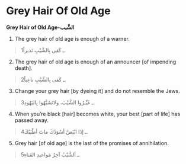 Grey Hair Of Old Age
====================

**Grey Hair of Old Age-الشَّيب**

1. The grey hair of old age is enough of a warner.

> 1ـ كَفى بِالشَّيْبِ نَذيراً.

2. The grey hair of old age is enough of an announcer [of impending
death].

> 2ـ كَفى بِالشَّيْبِ ناعِياً.

3. Change your grey hair [by dyeing it] and do not resemble the Jews.

> 3ـ غَيِّـرُوا الشَّيْبَ، ولاتَشَبَّهُوا بِاليَهُودِ.

4. When you’re black [hair] becomes white, your best [part of life] has
passed away.

> 4ـ إذَا ابْيَضَّ أسْوَدُكَ ماتَ أطْيَبُكَ.

5. Grey hair [of old age] is the last of the promises of annihilation.

> 5ـ اَلشَّيْبُ آخِرُ مَواعيدِ الفَناءِ.


